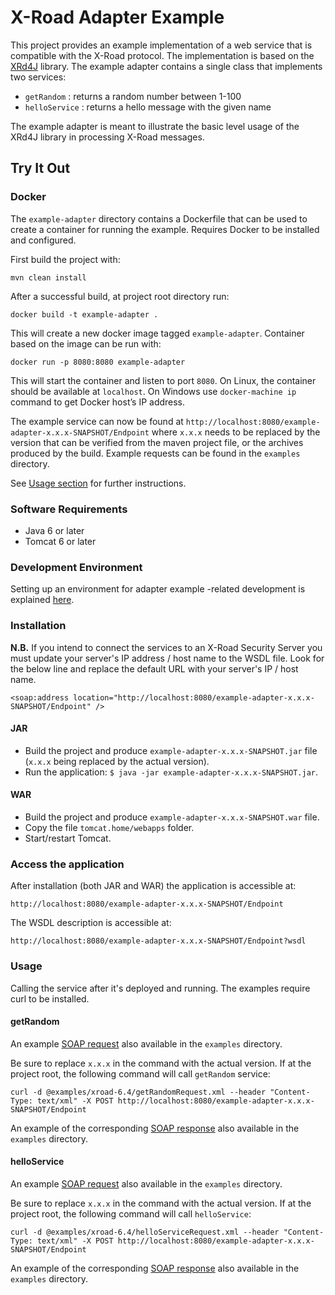 # X-Road Adapter Example

This project provides an example implementation of a web service that is compatible with the X-Road protocol. The implementation is based on the [XRd4J](https://github.com/vrk-kpa/xrd4j) library. The example adapter contains a single class that
implements two services:

* `getRandom` : returns a random number between 1-100
* `helloService` : returns a hello message with the given name

The example adapter is meant to illustrate the basic level usage of the XRd4J library in processing X-Road messages.

## Try It Out

### Docker

The `example-adapter` directory contains a Dockerfile that can be used to create a container for running the example. Requires Docker to be installed and configured. 

First build the project with:

```
mvn clean install
```

After a successful build, at project root directory run:

```
docker build -t example-adapter .
```

This will create a new docker image tagged `example-adapter`. Container based on the image can be run with:

```
docker run -p 8080:8080 example-adapter 
```

This will start the container and listen to port `8080`. On Linux, the container should be available at `localhost`. On Windows use `docker-machine ip` command to get Docker host’s IP address.

The example service can now be found at `http://localhost:8080/example-adapter-x.x.x-SNAPSHOT/Endpoint` where `x.x.x` needs to be replaced by the version that can be verified from the maven project file, or the archives produced by the build.
Example requests can be found in the `examples` directory. 

See [Usage section](#usage) for further instructions.

### Software Requirements

* Java 6 or later
* Tomcat 6 or later

### Development Environment

Setting up an environment for adapter example -related development is explained [here](Setting-up-Development-Environment.md).


### Installation

**N.B.** If you intend to connect the services to an X-Road Security Server you must update your server's IP address / host name to the WSDL file. Look for the below line and replace the default URL with your server's IP / host name.

```
<soap:address location="http://localhost:8080/example-adapter-x.x.x-SNAPSHOT/Endpoint" />
```


#### JAR

* Build the project and produce `example-adapter-x.x.x-SNAPSHOT.jar` file (`x.x.x` being replaced by the actual version).
* Run the application: `$ java -jar example-adapter-x.x.x-SNAPSHOT.jar`.

#### WAR

* Build the project and produce `example-adapter-x.x.x-SNAPSHOT.war` file.
* Copy the file `tomcat.home/webapps` folder.
* Start/restart Tomcat.

### Access the application

After installation (both JAR and WAR) the application is accessible at:

```
http://localhost:8080/example-adapter-x.x.x-SNAPSHOT/Endpoint
```

The WSDL description is accessible at:

```
http://localhost:8080/example-adapter-x.x.x-SNAPSHOT/Endpoint?wsdl
```


### Usage

Calling the service after it's deployed and running. The examples require curl to be installed.

#### getRandom

An example [SOAP request](https://github.com/vrk-kpa/xrd4j/blob/master/example-adapter/examples/xroad-6.4/getRandomRequest.xml) also available in the `examples` directory.

Be sure to replace `x.x.x` in the command with the actual version. If at the project root, the following command will call `getRandom` service: 

```
curl -d @examples/xroad-6.4/getRandomRequest.xml --header "Content-Type: text/xml" -X POST http://localhost:8080/example-adapter-x.x.x-SNAPSHOT/Endpoint
```

An example of the corresponding [SOAP response](https://github.com/vrk-kpa/xrd4j/blob/master/example-adapter/examples/xroad-6.4/getRandomResponse.xml) also available in the `examples` directory.

#### helloService

An example [SOAP request](https://github.com/vrk-kpa/xrd4j/blob/master/example-adapter/examples/xroad-6.4/helloServiceRequest.xml) also available in the `examples` directory.

Be sure to replace `x.x.x` in the command with the actual version. If at the project root, the following command will call `helloService`:

```
curl -d @examples/xroad-6.4/helloServiceRequest.xml --header "Content-Type: text/xml" -X POST http://localhost:8080/example-adapter-x.x.x-SNAPSHOT/Endpoint
```

An example of the corresponding [SOAP response](https://github.com/vrk-kpa/xrd4j/blob/master/example-adapter/examples/xroad-6.4/helloServiceResponse.xml) also available in the `examples` directory.
